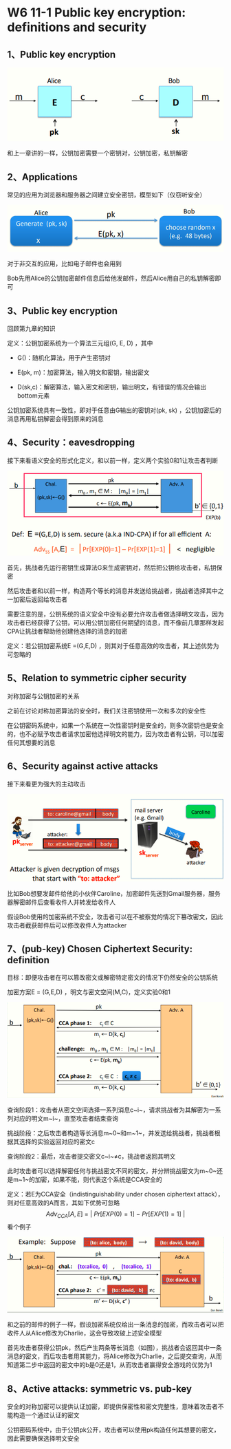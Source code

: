 # W6 11-1 Public key encryption: definitions and security

## 1、Public key encryption

![image-20210615110647868](.././images/image-20210615110647868.png)

和上一章讲的一样，公钥加密需要一个密钥对，公钥加密，私钥解密

## 2、Applications

常见的应用为浏览器和服务器之间建立安全密钥，模型如下（仅窃听安全）

![image-20210615110657674](.././images/image-20210615110657674.png)

对于非交互的应用，比如电子邮件也会用到

Bob先用Alice的公钥加密邮件信息后给他发邮件，然后Alice用自己的私钥解密即可

## 3、Public key encryption

回顾第九章的知识

定义：公钥加密系统为一个算法三元组(G, E, D) ，其中

* G()：随机化算法，用于产生密钥对

* E(pk, m)：加密算法，输入明文和密钥，输出密文

* D(sk,c)：解密算法，输入密文和密钥，输出明文，有错误的情况会输出bottom元素

公钥加密系统具有一致性，即对于任意由G输出的密钥对(pk, sk) ，公钥加密后的消息再用私钥解密会得到原来的消息

## 4、Security：eavesdropping

接下来看语义安全的形式化定义，和以前一样，定义两个实验0和1让攻击者判断

![image-20210615110709251](.././images/image-20210615110709251.png)

首先，挑战者先运行密钥生成算法G来生成密钥对，然后把公钥给攻击者，私钥保密

然后攻击者和以前一样，构造两个等长的消息并发送给挑战者，挑战者选择其中之一加密后返回给攻击者

需要注意的是，公钥系统的语义安全中没有必要允许攻击者做选择明文攻击，因为攻击者已经获得了公钥，可以用公钥加密任何期望的消息，而不像前几章那样发起CPA让挑战者帮助他创建他选择的消息的加密

定义：若公钥加密系统E =(G,E,D) ，则其对于任意高效的攻击者，其上述优势为可忽略的

## 5、Relation to symmetric cipher security 

对称加密与公钥加密的关系

之前在讨论对称加密算法的安全时，我们关注密钥使用一次和多次的安全性

在公钥密码系统中，如果一个系统在一次性密钥时是安全的，则多次密钥也是安全的，也不必赋予攻击者请求加密他选择明文的能力，因为攻击者有公钥，可以加密任何其想要的消息

## 6、Security against active attacks

接下来看更为强大的主动攻击

![image-20210615110723203](.././images/image-20210615110723203.png)

比如Bob想要发邮件给他的小伙伴Caroline，加密邮件先送到Gmail服务器，服务器解密邮件后查看收件人并转发给收件人

假设Bob使用的加密系统不安全，攻击者可以在不被察觉的情况下篡改密文，因此攻击者截获邮件后可以修改收件人为attacker

## 7、(pub-key) Chosen Ciphertext Security: definition 

目标：即便攻击者在可以篡改密文或解密特定密文的情况下仍然安全的公钥系统

加密方案E = (G,E,D) ，明文与密文空间(M,C)，定义实验0和1

![image-20210615110732283](.././images/image-20210615110732283.png)

查询阶段1：攻击者从密文空间选择一系列消息c~i~，请求挑战者为其解密为一系列对应的明文m~i~，直至攻击者结束查询

挑战阶段：之后攻击者构造等长消息m~0~和m~1~，并发送给挑战者，挑战者根据其选择的实验返回对应的密文c

查询阶段2：最后，攻击者提交密文c~i~≠c，挑战者返回其明文

此时攻击者可以选择解密任何与挑战密文不同的密文，并分辨挑战密文为m~0~还是m~1~的加密，如果不能，则代表这个系统是CCA安全的

定义：若E为CCA安全（indistinguishability under chosen ciphertext attack），则对任意高效的A而言，其如下优势可忽略
$$
Adv_{CCA}[A,E] \ = \ |\ Pr[EXP(0)=1]\ -\ Pr[EXP(1)=1]\ |
$$
看个例子

![image-20210615110741618](.././images/image-20210615110741618.png)

和之前的邮件的例子一样，假设加密系统仅给出一条消息的加密，而攻击者可以把收件人从Alice修改为Charlie，这会导致攻破上述安全模型

首先攻击者获得公钥pk，然后产生两条等长消息（如图），挑战者会返回其中一条消息的密文，而后攻击者用其能力，将Alice修改为Charlie，之后提交查询，从而知道第二步中返回的密文中的b是0还是1，从而攻击者赢得安全游戏的优势为1

## 8、Active attacks: symmetric vs. pub-key

安全的对称加密可以提供认证加密，即提供保密性和密文完整性，意味着攻击者不能构造一个通过认证的密文

公钥密码系统中，由于公钥pk公开，攻击者可以使用pk构造任何其想要的密文，因此需要确保选择明文安全